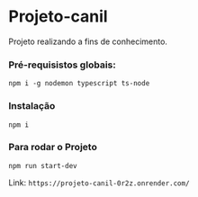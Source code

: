 # Projeto-canil
Projeto realizando a fins de conhecimento.

### Pré-requisistos globais:
`npm i -g nodemon typescript ts-node`

### Instalação
`npm i`

### Para rodar o Projeto
`npm run start-dev`

Link:
`https://projeto-canil-0r2z.onrender.com/`
